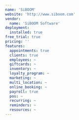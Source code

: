 ```yaml
---
name: 'SiBOOM'
website: 'http://www.siboom.com'
vendor:
  name: 'SiBOOM Software'
deployment:
  installed: true
free_trial: true
pricing: ''
features:
  appointments: true
  clients: true
  employees: ~
  giftcards: ~
  inventory: ~
  loyalty_program: ~
  marketing: ~
  multi_location: ~
  online_booking: ~
  payroll: true
  pos: ~
  recurring: ~
  reminders: ~
  resources: ~
---
```

